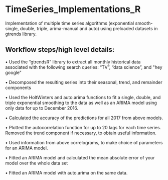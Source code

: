 # TimeSeries_Implementations_R
Implementation of multiple time series algorithms (exponential smooth-single, double, triple, arima-manual and auto) using preloaded datasets in gtrends library.

## Workflow steps/high level details:
•	Used the “gtrendsR” library to extract all monthly historical data associated with the following search queries: “TV”, “data science”, and "hey google"

•	Decomposed the resulting series into their seasonal, trend, and remainder components

•	Used the HoltWinters and auto.arima functions to fit a single, double, and triple exponential smoothing to the data as well as an ARIMA model using only data for up to December 2016. 

•	Calculated the accuracy of the predictions for all 2017 from above models.

•	Plotted the autocorrelation function for up to 20 lags for each time series. Removed the trend component if necessary, to obtain useful information.  

•	Used information from above correlograms, to make choice of parameters for an ARIMA model.  

•	Fitted an ARIMA model and calculated the mean absolute error of your model over the whole data set

•	Fitted an ARIMA model with auto.arima on the same data. 

